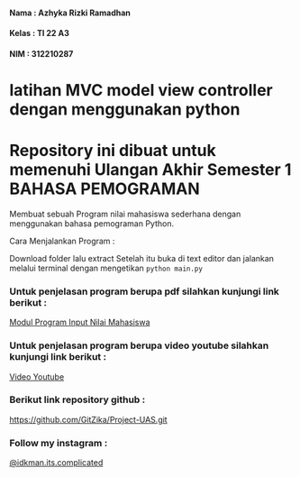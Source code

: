 #### Nama  : Azhyka Rizki Ramadhan
#### Kelas : TI 22 A3
#### NIM   : 312210287

# latihan MVC model view controller dengan menggunakan python

# Repository ini dibuat untuk memenuhi Ulangan Akhir Semester 1 BAHASA PEMOGRAMAN

Membuat sebuah Program nilai mahasiswa sederhana dengan menggunakan bahasa pemograman Python.

Cara Menjalankan Program :

Download folder lalu extract
Setelah itu buka di text editor dan jalankan melalui terminal dengan mengetikan `python main.py`

### Untuk penjelasan program berupa pdf silahkan kunjungi link berikut :

[Modul Program Input Nilai Mahasiswa ](https://drive.google.com/file/d/1Uv0DxIQdKrmFD-0ygxxlfQfBprZuZpL_/view?usp=share_link)

### Untuk penjelasan program berupa video youtube silahkan kunjungi link berikut :

[ Video Youtube]()

### Berikut link repository github :

https://github.com/GitZika/Project-UAS.git


### Follow my instagram :

[@idkman.its.complicated](https://www.instagram.com/idkman.its.complicated/)



